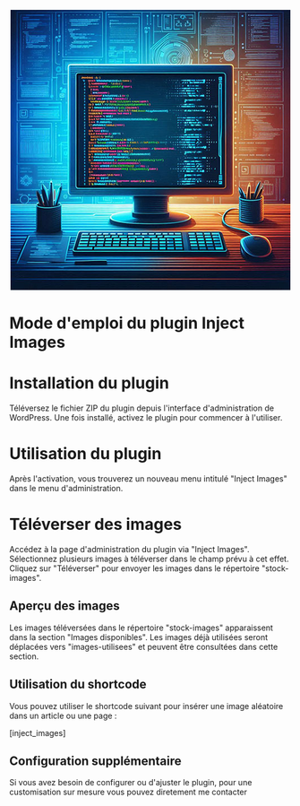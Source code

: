 <p align="center">
  <img src="./logo/logo-inject-image.jpg" alt="Image locale">
</p>

# Mode d'emploi du plugin Inject Images

# Installation du plugin
Téléversez le fichier ZIP du plugin depuis l'interface d'administration de WordPress. Une fois installé, activez le plugin pour commencer à l'utiliser.

# Utilisation du plugin
Après l'activation, vous trouverez un nouveau menu intitulé "Inject Images" dans le menu d'administration.

# Téléverser des images
Accédez à la page d'administration du plugin via "Inject Images". Sélectionnez plusieurs images à téléverser dans le champ prévu à cet effet. Cliquez sur "Téléverser" pour envoyer les images dans le répertoire "stock-images".

## Aperçu des images
Les images téléversées dans le répertoire "stock-images" apparaissent dans la section "Images disponibles". Les images déjà utilisées seront déplacées vers "images-utilisees" et peuvent être consultées dans cette section.

## Utilisation du shortcode
Vous pouvez utiliser le shortcode suivant pour insérer une image aléatoire dans un article ou une page :

[inject_images]

## Configuration supplémentaire
Si vous avez besoin de configurer ou d'ajuster le plugin, pour une customisation sur mesure vous pouvez diretement me contacter